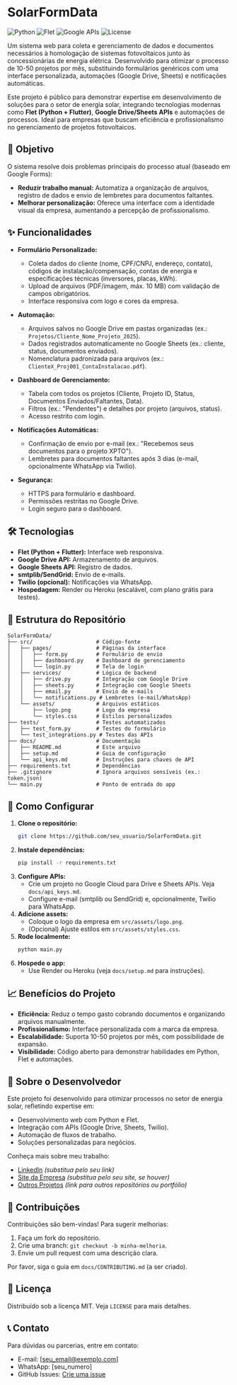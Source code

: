 # SolarFormData

![Python](https://img.shields.io/badge/Python-3.8+-blue.svg)
![Flet](https://img.shields.io/badge/Flet-0.20+-green.svg)
![Google APIs](https://img.shields.io/badge/Google%20APIs-Drive%20|%20Sheets-orange.svg)
![License](https://img.shields.io/badge/License-MIT-blue.svg)

Um sistema web para coleta e gerenciamento de dados e documentos necessários à homologação de sistemas fotovoltaicos junto às concessionárias de energia elétrica. Desenvolvido para otimizar o processo de 10-50 projetos por mês, substituindo formulários genéricos com uma interface personalizada, automações (Google Drive, Sheets) e notificações automáticas.

Este projeto é público para demonstrar expertise em desenvolvimento de soluções para o setor de energia solar, integrando tecnologias modernas como **Flet (Python + Flutter)**, **Google Drive/Sheets APIs** e automações de processos. Ideal para empresas que buscam eficiência e profissionalismo no gerenciamento de projetos fotovoltaicos.

## 🎯 Objetivo

O sistema resolve dois problemas principais do processo atual (baseado em Google Forms):
- **Reduzir trabalho manual:** Automatiza a organização de arquivos, registro de dados e envio de lembretes para documentos faltantes.
- **Melhorar personalização:** Oferece uma interface com a identidade visual da empresa, aumentando a percepção de profissionalismo.

## ✨ Funcionalidades

- **Formulário Personalizado:**
  - Coleta dados do cliente (nome, CPF/CNPJ, endereço, contato), códigos de instalação/compensação, contas de energia e especificações técnicas (inversores, placas, kWh).
  - Upload de arquivos (PDF/imagem, máx. 10 MB) com validação de campos obrigatórios.
  - Interface responsiva com logo e cores da empresa.

- **Automação:**
  - Arquivos salvos no Google Drive em pastas organizadas (ex.: `Projetos/Cliente_Nome_Projeto_2025`).
  - Dados registrados automaticamente no Google Sheets (ex.: cliente, status, documentos enviados).
  - Nomenclatura padronizada para arquivos (ex.: `ClienteX_Proj001_ContaInstalacao.pdf`).

- **Dashboard de Gerenciamento:**
  - Tabela com todos os projetos (Cliente, Projeto ID, Status, Documentos Enviados/Faltantes, Data).
  - Filtros (ex.: "Pendentes") e detalhes por projeto (arquivos, status).
  - Acesso restrito com login.

- **Notificações Automáticas:**
  - Confirmação de envio por e-mail (ex.: "Recebemos seus documentos para o projeto XPTO").
  - Lembretes para documentos faltantes após 3 dias (e-mail, opcionalmente WhatsApp via Twilio).

- **Segurança:**
  - HTTPS para formulário e dashboard.
  - Permissões restritas no Google Drive.
  - Login seguro para o dashboard.

## 🛠 Tecnologias

- **Flet (Python + Flutter):** Interface web responsiva.
- **Google Drive API:** Armazenamento de arquivos.
- **Google Sheets API:** Registro de dados.
- **smtplib/SendGrid:** Envio de e-mails.
- **Twilio (opcional):** Notificações via WhatsApp.
- **Hospedagem:** Render ou Heroku (escalável, com plano grátis para testes).

## 📂 Estrutura do Repositório

```
SolarFormData/
├── src/                    # Código-fonte
│   ├── pages/              # Páginas da interface
│   │   ├── form.py         # Formulário de envio
│   │   ├── dashboard.py    # Dashboard de gerenciamento
│   │   └── login.py        # Tela de login
│   ├── services/           # Lógica de backend
│   │   ├── drive.py        # Integração com Google Drive
│   │   ├── sheets.py       # Integração com Google Sheets
│   │   ├── email.py        # Envio de e-mails
│   │   └── notifications.py # Lembretes (e-mail/WhatsApp)
│   └── assets/             # Arquivos estáticos
│       ├── logo.png        # Logo da empresa
│       └── styles.css      # Estilos personalizados
├── tests/                  # Testes automatizados
│   ├── test_form.py        # Testes do formulário
│   └── test_integrations.py # Testes das APIs
├── docs/                   # Documentação
│   ├── README.md           # Este arquivo
│   ├── setup.md            # Guia de configuração
│   └── api_keys.md         # Instruções para chaves de API
├── requirements.txt        # Dependências
├── .gitignore              # Ignora arquivos sensíveis (ex.: token.json)
└── main.py                 # Ponto de entrada do app
```

## 🚀 Como Configurar

1. **Clone o repositório:**
   ```bash
   git clone https://github.com/seu_usuario/SolarFormData.git
   ```
2. **Instale dependências:**
   ```bash
   pip install -r requirements.txt
   ```
3. **Configure APIs:**
   - Crie um projeto no Google Cloud para Drive e Sheets APIs. Veja `docs/api_keys.md`.
   - Configure e-mail (smtplib ou SendGrid) e, opcionalmente, Twilio para WhatsApp.
4. **Adicione assets:**
   - Coloque o logo da empresa em `src/assets/logo.png`.
   - (Opcional) Ajuste estilos em `src/assets/styles.css`.
5. **Rode localmente:**
   ```bash
   python main.py
   ```
6. **Hospede o app:**
   - Use Render ou Heroku (veja `docs/setup.md` para instruções).

## 📈 Benefícios do Projeto

- **Eficiência:** Reduz o tempo gasto cobrando documentos e organizando arquivos manualmente.
- **Profissionalismo:** Interface personalizada com a marca da empresa.
- **Escalabilidade:** Suporta 10-50 projetos por mês, com possibilidade de expansão.
- **Visibilidade:** Código aberto para demonstrar habilidades em Python, Flet e automações.

## 🌟 Sobre o Desenvolvedor

Este projeto foi desenvolvido para otimizar processos no setor de energia solar, refletindo expertise em:
- Desenvolvimento web com Python e Flet.
- Integração com APIs (Google Drive, Sheets, Twilio).
- Automação de fluxos de trabalho.
- Soluções personalizadas para negócios.

Conheça mais sobre meu trabalho:
- [LinkedIn](#) *(substitua pelo seu link)*
- [Site da Empresa](#) *(substitua pelo seu site, se houver)*
- [Outros Projetos](#) *(link para outros repositórios ou portfólio)*

## 🤝 Contribuições

Contribuições são bem-vindas! Para sugerir melhorias:
1. Faça um fork do repositório.
2. Crie uma branch: `git checkout -b minha-melhoria`.
3. Envie um pull request com uma descrição clara.

Por favor, siga o guia em `docs/CONTRIBUTING.md` (a ser criado).

## 📜 Licença

Distribuído sob a licença MIT. Veja `LICENSE` para mais detalhes.

## 📞 Contato

Para dúvidas ou parcerias, entre em contato:
- E-mail: [seu_email@exemplo.com]
- WhatsApp: [seu_numero]
- GitHub Issues: [Crie uma issue](https://github.com/seu_usuario/SolarFormData/issues)
